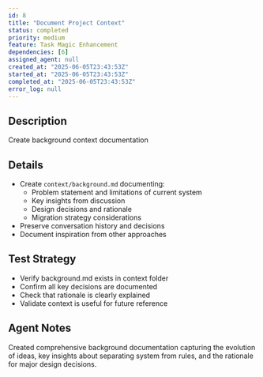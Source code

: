 ```yaml
---
id: 8
title: "Document Project Context"
status: completed
priority: medium
feature: Task Magic Enhancement
dependencies: [6]
assigned_agent: null
created_at: "2025-06-05T23:43:53Z"
started_at: "2025-06-05T23:43:53Z"
completed_at: "2025-06-05T23:43:53Z"
error_log: null
---
```


## Description

Create background context documentation

## Details

- Create `context/background.md` documenting:
  - Problem statement and limitations of current system
  - Key insights from discussion
  - Design decisions and rationale
  - Migration strategy considerations
- Preserve conversation history and decisions
- Document inspiration from other approaches

## Test Strategy

- Verify background.md exists in context folder
- Confirm all key decisions are documented
- Check that rationale is clearly explained
- Validate context is useful for future reference

## Agent Notes

Created comprehensive background documentation capturing the evolution of ideas, key insights about separating system from rules, and the rationale for major design decisions.
